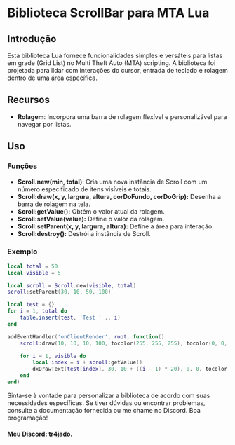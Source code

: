 # Biblioteca ScrollBar para MTA Lua

## Introdução

Esta biblioteca Lua fornece funcionalidades simples e versáteis para listas em grade (Grid List) no Multi Theft Auto (MTA) scripting. A biblioteca foi projetada para lidar com interações do cursor, entrada de teclado e rolagem dentro de uma área específica.

## Recursos

- **Rolagem**: Incorpora uma barra de rolagem flexível e personalizável para navegar por listas.

## Uso

### Funções

- **Scroll.new(min, total)**: Cria uma nova instância de Scroll com um número especificado de itens visíveis e totais.
- **Scroll:draw(x, y, largura, altura, corDoFundo, corDoGrip):** Desenha a barra de rolagem na tela.
- **Scroll:getValue():** Obtém o valor atual da rolagem.
- **Scroll:setValue(value):** Define o valor da rolagem.
- **Scroll:setParent(x, y, largura, altura):** Define a área para interação.
- **Scroll:destroy():** Destrói a instância de Scroll.

### Exemplo

```lua
local total = 50
local visible = 5

local scroll = Scroll.new(visible, total)
scroll:setParent(30, 10, 50, 100)

local test = {}
for i = 1, total do
    table.insert(test, 'Test ' .. i)
end

addEventHandler('onClientRender', root, function()
    scroll:draw(10, 10, 10, 100, tocolor(255, 255, 255), tocolor(0, 0, 0))

    for i = 1, visible do
        local index = i + scroll:getValue()
        dxDrawText(test[index], 30, 10 + ((i - 1) * 20), 0, 0, tocolor(255, 255, 255))
    end
end)
```

Sinta-se à vontade para personalizar a biblioteca de acordo com suas necessidades específicas. Se tiver dúvidas ou encontrar problemas, consulte a documentação fornecida ou me chame no Discord. Boa programação!

#### Meu Discord: **tr4jado.**
